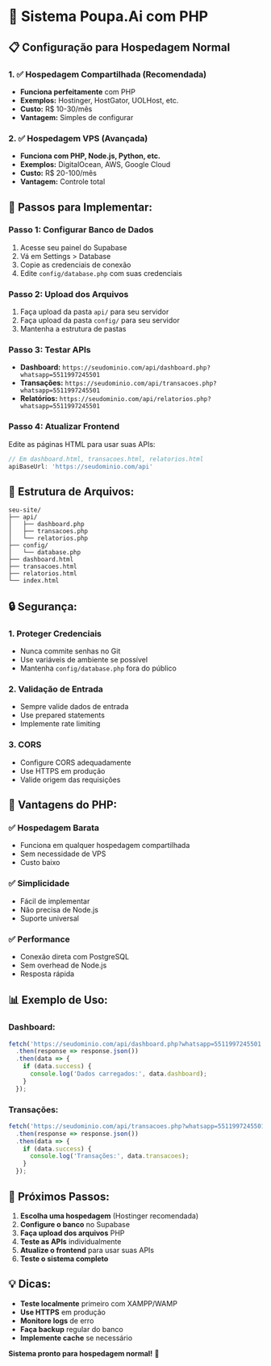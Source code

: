 # 🚀 Sistema Poupa.Ai com PHP

## 📋 **Configuração para Hospedagem Normal**

### **1. ✅ Hospedagem Compartilhada (Recomendada)**
- **Funciona perfeitamente** com PHP
- **Exemplos:** Hostinger, HostGator, UOLHost, etc.
- **Custo:** R$ 10-30/mês
- **Vantagem:** Simples de configurar

### **2. ✅ Hospedagem VPS (Avançada)**
- **Funciona com PHP, Node.js, Python, etc.**
- **Exemplos:** DigitalOcean, AWS, Google Cloud
- **Custo:** R$ 20-100/mês
- **Vantagem:** Controle total

## 🔧 **Passos para Implementar:**

### **Passo 1: Configurar Banco de Dados**
1. Acesse seu painel do Supabase
2. Vá em Settings > Database
3. Copie as credenciais de conexão
4. Edite `config/database.php` com suas credenciais

### **Passo 2: Upload dos Arquivos**
1. Faça upload da pasta `api/` para seu servidor
2. Faça upload da pasta `config/` para seu servidor
3. Mantenha a estrutura de pastas

### **Passo 3: Testar APIs**
- **Dashboard:** `https://seudominio.com/api/dashboard.php?whatsapp=5511997245501`
- **Transações:** `https://seudominio.com/api/transacoes.php?whatsapp=5511997245501`
- **Relatórios:** `https://seudominio.com/api/relatorios.php?whatsapp=5511997245501`

### **Passo 4: Atualizar Frontend**
Edite as páginas HTML para usar suas APIs:

```javascript
// Em dashboard.html, transacoes.html, relatorios.html
apiBaseUrl: 'https://seudominio.com/api'
```

## 📁 **Estrutura de Arquivos:**

```
seu-site/
├── api/
│   ├── dashboard.php
│   ├── transacoes.php
│   └── relatorios.php
├── config/
│   └── database.php
├── dashboard.html
├── transacoes.html
├── relatorios.html
└── index.html
```

## 🔒 **Segurança:**

### **1. Proteger Credenciais**
- Nunca commite senhas no Git
- Use variáveis de ambiente se possível
- Mantenha `config/database.php` fora do público

### **2. Validação de Entrada**
- Sempre valide dados de entrada
- Use prepared statements
- Implemente rate limiting

### **3. CORS**
- Configure CORS adequadamente
- Use HTTPS em produção
- Valide origem das requisições

## 🚀 **Vantagens do PHP:**

### **✅ Hospedagem Barata**
- Funciona em qualquer hospedagem compartilhada
- Sem necessidade de VPS
- Custo baixo

### **✅ Simplicidade**
- Fácil de implementar
- Não precisa de Node.js
- Suporte universal

### **✅ Performance**
- Conexão direta com PostgreSQL
- Sem overhead de Node.js
- Resposta rápida

## 📊 **Exemplo de Uso:**

### **Dashboard:**
```javascript
fetch('https://seudominio.com/api/dashboard.php?whatsapp=5511997245501')
  .then(response => response.json())
  .then(data => {
    if (data.success) {
      console.log('Dados carregados:', data.dashboard);
    }
  });
```

### **Transações:**
```javascript
fetch('https://seudominio.com/api/transacoes.php?whatsapp=5511997245501&limite=20')
  .then(response => response.json())
  .then(data => {
    if (data.success) {
      console.log('Transações:', data.transacoes);
    }
  });
```

## 🎯 **Próximos Passos:**

1. **Escolha uma hospedagem** (Hostinger recomendada)
2. **Configure o banco** no Supabase
3. **Faça upload dos arquivos** PHP
4. **Teste as APIs** individualmente
5. **Atualize o frontend** para usar suas APIs
6. **Teste o sistema completo**

## 💡 **Dicas:**

- **Teste localmente** primeiro com XAMPP/WAMP
- **Use HTTPS** em produção
- **Monitore logs** de erro
- **Faça backup** regular do banco
- **Implemente cache** se necessário

**Sistema pronto para hospedagem normal!** 🚀
